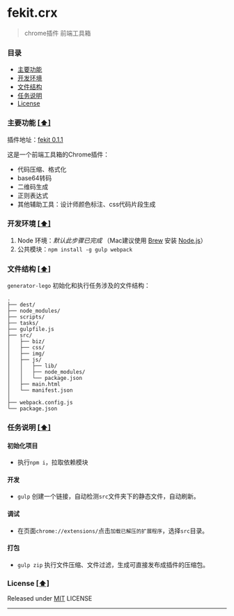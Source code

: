# fekit.crx

> chrome插件 前端工具箱


### <a name="top"></a>目录
* [主要功能](#intro)
* [开发环境](#sys-env)
* [文件结构](#file-tree)
* [任务说明](#task-dtls)
* [License](#license)


### <a name="intro"></a>主要功能 [[⬆]](#top)
插件地址：[fekit 0.1.1][fekit]

这是一个前端工具箱的Chrome插件：
* 代码压缩、格式化
* base64转码
* 二维码生成
* 正则表达式
* 其他辅助工具：设计师颜色标注、css代码片段生成


### <a name="sys-env"></a>开发环境 [[⬆]](#top)
1. Node 环境：*默认此步骤已完成*  （Mac建议使用 [Brew] 安装 [Node.js]） 
2. 公共模块：`npm install -g gulp webpack`


### <a name="file-tree"></a>文件结构 [[⬆]](#top)
`generator-lego` 初始化和执行任务涉及的文件结构：

```
.
├── dest/
├── node_modules/
├── scripts/
├── tasks/
├── gulpfile.js
├── src/
│   ├── biz/
│   ├── css/
│   ├── img/
│   ├── js/
│   │   ├── lib/
│   │   ├── node_modules/
│   │   └── package.json
│   ├── main.html
│   └── manifest.json
│
├── webpack.config.js
└── package.json

```


### <a name="task-dtls"></a>任务说明 [[⬆]](#top)
#### 初始化项目
* 执行`npm i`，拉取依赖模块

#### 开发
* `gulp` 创建一个链接，自动检测`src`文件夹下的静态文件，自动刷新。

#### 调试
* 在页面`chrome://extensions/`点击`加载已解压的扩展程序`，选择`src`目录。

#### 打包
* `gulp zip` 执行文件压缩、文件过滤，生成可直接发布成插件的压缩包。


### <a name="license"></a>License [[⬆]](#top)
Released under [MIT] LICENSE


---
[Brew]: http://brew.sh/
[Node.js]: http://nodejs.org/
[gulp]:https://github.com/gulpjs/gulp/blob/master/docs/getting-started.md#getting-started
[MIT]: http://rem.mit-license.org/
[fekit]: https://chrome.google.com/webstore/detail/fekit/nfjjcdimlmacifcilpamgfneddoianpj?hl=zh-CN&gl=CN
